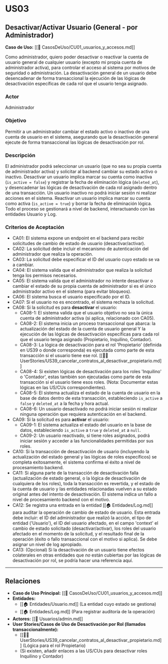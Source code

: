 # US03

## Desactivar/Activar Usuario (General - por Administrador)

**Caso de Uso:** [[📄 CasosDeUso/CU01_usuarios_y_accesos.md]]

Como administrador, quiero poder desactivar o reactivar la cuenta de usuario general de cualquier usuario (excepto mi propia cuenta de administrador activa), para controlar el acceso al sistema por motivos de seguridad o administración. La desactivación general de un usuario debe desencadenar de forma transaccional la ejecución de las lógicas de desactivación específicas de cada rol que el usuario tenga asignado.

### Actor

Administrador

### Objetivo

Permitir a un administrador cambiar el estado activo o inactivo de una cuenta de usuario en el sistema, asegurando que la desactivación general ejecute de forma transaccional las lógicas de desactivación por rol.

### Descripción

El administrador podrá seleccionar un usuario (que no sea su propia cuenta de administrador activa) y solicitar al backend cambiar su estado activo o inactivo. Desactivar un usuario implica marcar su cuenta como inactiva (`is_active = false`) y registrar la fecha de eliminación lógica (`deleted_at`), y desencadenar las lógicas de desactivación de cada rol asignado dentro de una transacción. Un usuario inactivo no podrá iniciar sesión ni realizar acciones en el sistema. Reactivar un usuario implica marcar su cuenta como activa (`is_active = true`) y borrar la fecha de eliminación lógica. Todo el proceso se gestionará a nivel de backend, interactuando con las entidades Usuario y Log.

### Criterios de Aceptación

- CA01: El sistema expone un endpoint en el backend para recibir solicitudes de cambio de estado de usuario (desactivar/activar).
- CA02: La solicitud debe incluir el mecanismo de autenticación del administrador que realiza la operación.
- CA03: La solicitud debe especificar el ID del usuario cuyo estado se va a cambiar.
- CA04: El sistema valida que el administrador que realiza la solicitud tenga los permisos necesarios.
- CA05: El sistema valida que el administrador no intente desactivar o cambiar el estado de su propia cuenta de administrador si es el único administrador activo en el sistema (para evitar bloqueos).
- CA06: El sistema busca el usuario especificado por el ID.
- CA07: Si el usuario no es encontrado, el sistema rechaza la solicitud.
- CA08: Si la solicitud es para **desactivar** el usuario:
    - CA08-1: El sistema valida que el usuario objetivo no sea la única cuenta de administrador activa (si aplica, relacionado con CA05).
    - CA08-2: El sistema inicia un proceso transaccional que abarca: la actualización del estado de la cuenta de usuario general Y la ejecución de las lógicas de desactivación específicas para cada rol que el usuario tenga asignado (Propietario, Inquilino, Contador).
    - CA08-3: La lógica de desactivación para el rol 'Propietario' (definida en US39 o donde corresponda) es ejecutada como parte de esta transacción si el usuario tiene ese rol. [[🧑‍💻 UserStories/US39_cancelar_contratos_al_desactivar_propietario.md]]
    - CA08-4: Si existen lógicas de desactivación para los roles 'Inquilino' o 'Contador', estas también son ejecutadas como parte de esta transacción si el usuario tiene esos roles. (Nota: Documentar estas lógicas en las US/CUs correspondientes).
    - CA08-5: El sistema actualiza el estado de la cuenta de usuario en la base de datos dentro de esta transacción, estableciendo `is_active` a `false` y `deleted_at` a la fecha y hora actual.
    - CA08-6: Un usuario desactivado no podrá iniciar sesión ni realizar ninguna operación que requiera autenticación en el backend.
- CA09: Si la solicitud es para **activar** el usuario:
    - CA09-1: El sistema actualiza el estado del usuario en la base de datos, estableciendo `is_active` a `true` y `deleted_at` a `null`.
    - CA09-2: Un usuario reactivado, si tiene roles asignados, podrá iniciar sesión y acceder a las funcionalidades permitidas por sus roles.
- CA10: Si la transacción de desactivación de usuario (incluyendo la actualización del estado general y las lógicas de roles específicos) se completa exitosamente, el sistema confirma el éxito a nivel de procesamiento backend.
- CA11: Si alguna parte de la transacción de desactivación falla (actualización de estado general, o la lógica de desactivación de cualquiera de los roles), toda la transacción es revertida, y el estado de la cuenta de usuario y las entidades relacionadas vuelven a su estado original antes del intento de desactivación. El sistema indica un fallo a nivel de procesamiento backend con el motivo.
- CA12: Se registra una entrada en la entidad [[🏠 Entidades/Log.md]] para auditar la operación de cambio de estado de usuario. Esta entrada debe incluir: el ID del administrador que realizó la acción, el tipo de entidad ('Usuario'), el ID del usuario afectado, en el campo 'context' el cambio de estado solicitado (desactivar/activar), los roles del usuario afectado en el momento de la solicitud, y el resultado final de la operación (éxito o fallo transaccional con el motivo si aplica). Se debe asignar un nivel de log apropiado.
- CA13: (Opcional) Si la desactivación de un usuario tiene efectos colaterales en otras entidades que *no* están cubiertas por las lógicas de desactivación por rol, se podría hacer una referencia aquí.

---

## Relaciones

- **Caso de Uso Principal:** [[📄 CasosDeUso/CU01_usuarios_y_accesos.md]]
- **Entidades:**
    - [[🏠 Entidades/Usuario.md]] (La entidad cuyo estado se gestiona)
    - [[🏠 Entidades/Log.md]] (Para registrar auditoría de la operación)
- **Actores:** [[👥 Usuarios/admin.md]]
- **User Stories/Casos de Uso de Desactivación por Rol (llamados transaccionalmente):**
    - [[🧑‍💻 UserStories/US39_cancelar_contratos_al_desactivar_propietario.md]] (Lógica para el rol Propietario)
    - (Si existen, añadir enlaces a las US/CUs para desactivar roles Inquilino y Contador)
